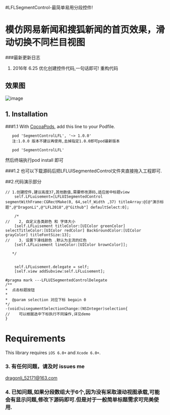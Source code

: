 
#LFLSegmentControl-最简单易用分段控件!
# 模仿网易新闻和搜狐新闻的首页效果，滑动切换不同栏目视图
###最新更新日志 
1. 2016年 6.25 优化创建控件代码,一句话即可! 重构代码 
## 效果图
 ![image](https://github.com/LFL2018/Som_related_information_LFL/blob/master/The_picture/LFLSegmentControl/LFLSegmentControl.gif?raw=true)

## 1. Installation 

###1.1   With [CocoaPods](http://cocoapods.org), add this line to your Podfile.

```
   pod 'SegmentControlLFL', '~> 1.0.0' 
   注:1.0.0 版本不建议再使用,去掉指定1.0.0即可pod最新版本
   
   pod 'SegmentControlLFL' 
```
然后终端执行pod install 即可

###1.2  也可以下载源码后把LFLUISegmentedControl文件夹直接拖入工程即可.

##2.代码演示部分
```
// 1.创建控件,建议高度37,其他数值,需要修改源码,适应居中标题view
    self.LFLuisement=[LFLUISegmentedControl segmentWithFrame:CGRectMake(0, 64,self_Width ,37) titleArray:@[@"演示标题",@"DragonLi",@"LFL2018",@"Github"] defaultSelect:0];

    /*
//    2, 自定义各类颜色 和 字体大小
    [self.LFLuisement titleColor:[UIColor greenColor] selectTitleColor:[UIColor redColor] BackGroundColor:[UIColor grayColor] titleFontSize:13];
//    3. 设置下滑线颜色 .默认为主流的红色
    [self.LFLuisement lineColor:[UIColor brownColor]];
   
   */
	
	
    self.LFLuisement.delegate = self;
    [self.view addSubview:self.LFLuisement];

#pragma mark ---LFLUISegmentedControlDelegate
/**
*  点击标题按钮
*
*  @param selection 对应下标 begain 0
*/
-(void)uisegumentSelectionChange:(NSInteger)selection{
//    可以根据选中下标执行不同操作,详见demo
}

```

Requirements
==============
This library requires `iOS 6.0+` and `Xcode 6.0+`.

### 3. 有任何问题，请及时 issues me 
 <dragonli_52171@163.com>   

### 4. 已知问题,如果分段数组大于6个,因为没有采取滚动视图承载,可能会有显示问题,修改下源码即可.但是对于一般简单标题需求可完美使用.

 

